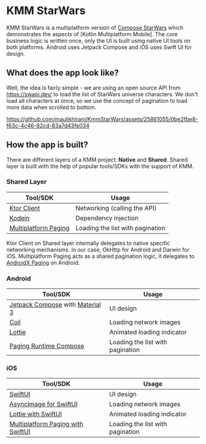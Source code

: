 # KMM StarWars

KMM StarWars is a multiplatform version of [Compose StarWars][1] which demonstrates the aspects of [Kotlin Multiplatform Mobile]. The core business logic is written once, only the UI is built using native UI tools on both platforms. Android uses Jetpack Compose and iOS uses Swift UI for design.

## What does the app look like?

Well, the idea is fairly simple - we are using an open source API from https://swapi.dev/ to load the list of StarWars universe characters. We don't load all characters at once, so we use the concept of pagination to load more data when scrolled to bottom.

https://github.com/maulikhirani/KmmStarWars/assets/25861055/0be2fbe8-f63c-4c46-82cd-83a7d43fe034

## How the app is built?

There are different layers of a KMM project: **Native** and **Shared**. Shared layer is built with the help of popular tools/SDKs with the support of KMM.

### Shared Layer
|Tool/SDK|Usage|
|---|---|
|[Ktor Client][3]|Networking (calling the API)|
|[Kodein][4]|Dependency injection|
|[Multiplatform Paging][5]|Loading the list with pagination|

Ktor Client on Shared layer internally delegates to native specific networking mechanisms. In our case, OkHttp for Android and Darwin for iOS.
Multiplatform Paging acts as a shared pagination logic, it delegates to [AndroidX Paging][6] on Android.

### Android
|Tool/SDK|Usage|
|---|---|
|[Jetpack Compose][7] with [Material 3][8]|UI design|
|[Coil][9]|Loading network images|
|[Lottie][10]|Animated loading indicator|
|[Paging Runtime Compose][11]|Loading the list with pagination|

### iOS
|Tool/SDK|Usage|
|---|---|
|[SwiftUI][12]|UI design|
|[AsyncImage for SwiftUI][13]|Loading network images|
|[Lottie with SwiftUI][14]|Animated loading indicator|
|[Multiplatform Paging with SwiftUI][15]|Loading the list with pagination|

[1]: https://github.com/maulikhirani/ComposeStarWars
[2]: https://kotlinlang.org/docs/multiplatform-mobile-getting-started.html
[3]: https://ktor.io/docs/getting-started-ktor-client-multiplatform-mobile.html#coroutines
[4]: https://github.com/kosi-libs/Kodein
[5]: https://github.com/kuuuurt/multiplatform-paging
[6]: https://developer.android.com/jetpack/androidx/releases/paging
[7]: https://developer.android.com/jetpack/compose
[8]: https://m3.material.io/develop/android/jetpack-compose
[9]: https://coil-kt.github.io/coil/compose/
[10]: https://github.com/airbnb/lottie/blob/master/android-compose.md
[11]: https://developer.android.com/reference/kotlin/androidx/paging/compose/package-summary#collectaslazypagingitems
[12]: https://developer.apple.com/xcode/swiftui/
[13]: https://developer.apple.com/documentation/swiftui/asyncimage
[14]: https://www.appcoda.com/swiftui-lottie/
[15]: https://github.com/kuuuurt/multiplatform-paging#jetpack-compose-and-swiftui

